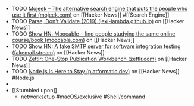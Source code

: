 - TODO [Mojeek – The alternative search engine that puts the people who use it first (mojeek.com)](https://news.ycombinator.com/item?id=41028795) on [[Hacker News]] #[[Search Engine]]
- TODO [Parse, Don't Validate (2019) (lexi-lambda.github.io)](https://news.ycombinator.com/item?id=41031585) on [[Hacker News]]
- TODO [Show HN: Moocable – find people studying the same online course/book (moocable.com)](https://news.ycombinator.com/item?id=41024964) on [[Hacker News]]
- TODO [Show HN: A fake SMTP server for software integration testing (fakemail.stream)](https://news.ycombinator.com/item?id=41024358) on [[Hacker News]]
- TODO [Zettlr: One-Stop Publication Workbench (zettlr.com)](https://news.ycombinator.com/item?id=41023319) on [[Hacker News]]
- TODO [Node.js Is Here to Stay (platformatic.dev)](https://news.ycombinator.com/item?id=41027749) on [[Hacker News]] #Node.js
-
- [[Stumbled upon]]
	- [networksetup](https://tldr.inbrowser.app/pages/osx/networksetup) #macOS/exclusive #Shell/command